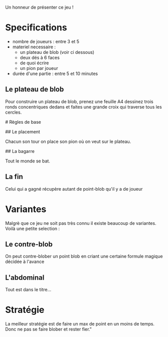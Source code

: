 Un honneur de présenter ce jeu !

# Specifications

- nombre de joueurs : entre 3 et 5
- materiel necessaire :
    - un plateau de blob (voir ci dessous)
    - deux dés à 6 faces
    - de quoi écrire
    - un pion par joueur
- durée d'une partie : entre 5 et 10 minutes

## Le plateau de blob

Pour construire un plateau de blob, prenez une feuille A4 dessinez trois ronds concentriques dedans et faites une grande croix qui traverse tous les cercles.

# Règles de base

## Le placement

Chacun son tour on place son pion où on veut sur le plateau.

## La bagarre

Tout le monde se bat.

## La fin

Celui qui a gagné récupère autant de point-blob qu'il y a de joueur

# Variantes

Malgrè que ce jeu ne soit pas très connu il existe beaucoup de variantes. Voilà une petite selection :

## Le contre-blob

On peut contre-blober un point blob en criant une certaine formule magique  décidée à l'avance

## L'abdominal

Tout est dans le titre...

# Stratégie

La meilleur stratégie est de faire un max de point en un moins de temps. Donc ne pas se faire blober et rester fier."

